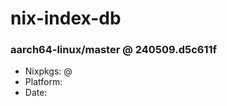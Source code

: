 # nix-index-db
### aarch64-linux/master @ 240509.d5c611f
- Nixpkgs: @[](https://github.com/NixOS/nixpkgs/commit/d5c611fcf504321442bd91b19b3dea7e20f468e7)
- Platform: 
- Date: 
